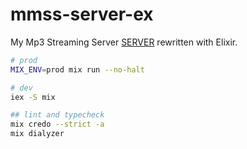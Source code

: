 # mmss-server-ex

My Mp3 Streaming Server [SERVER](https://github.com/leader22/mmss-server) rewritten with Elixir.

```sh
# prod
MIX_ENV=prod mix run --no-halt

# dev
iex -S mix

## lint and typecheck
mix credo --strict -a
mix dialyzer
```
